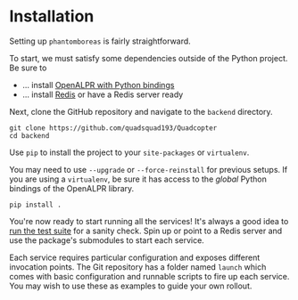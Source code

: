 # Installation

Setting up `phantomboreas` is fairly straightforward.

To start, we must satisfy some dependencies outside of the Python project. Be sure to
- ... install [OpenALPR with Python bindings](./setup-openalpr-python-ubuntu.md)
- ... install [Redis](./setup-openalpr-python-ubuntu.md) or have a Redis server ready

Next, clone the GitHub repository and navigate to the `backend` directory.

```
git clone https://github.com/quadsquad193/Quadcopter
cd backend
```

Use `pip` to install the project to your `site-packages` or `virtualenv`.

You may need to use `--upgrade` or `--force-reinstall` for previous setups. If you are using a `virtualenv`, be sure it has access to the *global* Python bindings of the OpenALPR library.

```
pip install .
```

You're now ready to start running all the services! It's always a good idea to [run the test suite](./running-tests.md) for a sanity check. Spin up or point to a Redis server and use the package's submodules to start each service.

Each service requires particular configuration and exposes different invocation points. The Git repository has a folder named `launch` which comes with basic configuration and runnable scripts to fire up each service. You may wish to use these as examples to guide your own rollout.
